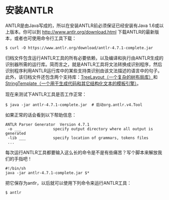 # 安装ANTLR

ANTLR是由Java写成的，所以在安装ANTLR前必须保证已经安装有Java 1.6或以上版本。你可以到 http://www.antlr.org/download.html 下载ANTLR的最新版本，或者也可使用命令行工具下载：

```
$ curl -O https://www.antlr.org/download/antlr-4.7.1-complete.jar
```

归档文件包含运行ANTLR工具的所有必要依赖，以及编译和执行由ANTLR生成的识别器所需的运行库。简而言之，就是ANTLR工具将文法转换成识别程序，然后识别程序利用ANTLR运行库中的某些支持类识别由该文法描述的语言中的句子。此外，该归档文件还包含两个支持库：<a href="https://github.com/abego/treelayout">TreeLayout（一个复杂的树布局库）</a>和<a href="http://www.stringtemplate.org/">StringTemplate（一个用于生成代码和其它结构化文本的模板引擎）</a>。

现在来测试下ANTLR工具是否工作正常：

```
$ java -jar antlr-4.7.1-complete.jar  # 启动org.antlr.v4.Tool
```

如果正常的话会看到以下帮助信息：

```
ANTLR Parser Generator  Version 4.7.1
 -o ___              specify output directory where all output is generated
 -lib ___            specify location of grammars, tokens files
 ...
```

每次运行ANTLR工具都要输入这么长的命令是不是有些痛苦？写个脚本来解放我们的手指吧！

```
#!/bin/sh
java -jar antlr-4.7.1-complete.jar $*
```

把它保存为antlr，以后就可以使用下列命令来运行ANTLR工具：

```
$ antlr
```
